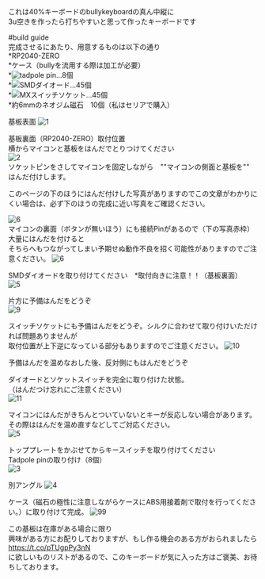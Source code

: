 これは40%キーボードのbullykeyboardの真ん中縦に  
3u空きを作ったら打ちやすいと思って作ったキーボードです  


  
#build guide  
完成させるにあたり、用意するものは以下の通り  
*RP2040-ZERO  
*ケース（bullyを流用する際は加工が必要）  
*![tadpole pin](https://geon.works/products/tadpole)…8個  
*![SMDダイオード](https://talpkeyboard.net/items/6294480b0ebded1af895c437)…45個  
*![MXスイッチソケット](https://talpkeyboard.net/items/5e02c5405b120c792616bcf9)…45個  
*約6mmのネオジム磁石　10個（私はセリアで購入）  
  

基板表面
![1](./img/build1.jpg)  

基板裏面（RP2040-ZERO）取付位置  
横からマイコンと基板をはんだでとりつけてください  
![2](./img/build2.jpg)  
ソケットピンをさしてマイコンを固定しながら　""マイコンの側面と基板を""　はんだ付けします。 

このページの下のほうにはんだ付けした写真がありますのでこの文章がわかりにくい場合は、必ず下のほうの完成に近い写真をご確認ください。  
  
![6](./img/build6.jpg)  
マイコンの裏面（ボタンが無いほう）にも接続Pinがあるので（下の写真赤枠）大量にはんだを付けると  
そちらへもつながってしまい予期せぬ動作不良を招く可能性がありますのでご注意ください。
![6](./img/build6-1.jpg)  

  
SMDダイオードを取り付けてください　*取付向きに注意！！（基板裏面）  
![5](./img/build8.jpg)  


片方に予備はんだをどうぞ  
![9](./img/build9.jpg)  

  
スイッチソケットにも予備はんだをどうぞ。シルクに合わせて取り付けいただければ問題ありませんが  
取付位置が上下逆になっている部分もありますのでご注意ください。
![10](./img/build10.jpg)  


予備はんだを温めなおした後、反対側にもはんだをどうぞ


ダイオードとソケットスイッチを完全に取り付けた状態。  
（はんだつけ忘れにご注意ください）  
![11](./img/build11.jpg)  

  
マイコンにはんだがきちんとついていないとキーが反応しない場合があります。  
その際ははんだを温め直すなどしてご対応ください。  
![5](./img/build5.jpg)  


トッププレートをかぶせてからキースイッチを取り付けてください  
Tadpole pinの取り付け（8個）  
![3](./img/build3.jpg)  

別アングル
![4](./img/build4.jpg)  

ケース（磁石の極性に注意しながらケースにABS用接着剤で取付を行ってください。）に取り付けて完成。
![99](./img/build_end.jpg)  
  

この基板は在庫がある場合に限り  
興味がある方にお配りしておりますが、もし作る機会のある方がおられましたら  
https://t.co/pTUgpPy3nN  
に欲しいものリストがあるので、このキーボードが気に入った方はご褒美、お待ちしております。  
